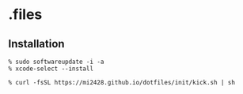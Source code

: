 # .files

## Installation

```
% sudo softwareupdate -i -a
% xcode-select --install
```

```
% curl -fsSL https://mi2428.github.io/dotfiles/init/kick.sh | sh
```
